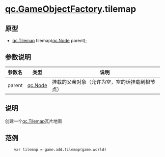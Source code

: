# [qc.GameObjectFactory](GameObjectFactory.md).tilemap

## 原型
* [qc.Tilemap](CTilemap.md) tilemap([qc.Node](CNode.md) parent);

## 参数说明
| 参数名 | 类型 | 说明 |
| ------------- | ------------- | -------------|
| parent | [qc.Node](CNode.md) | 挂载的父亲对象（允许为空，空的话挂载到根节点）|

## 说明
创建一个[qc.Tilemap](CTilemap.md)瓦片地图

## 范例
````
    var tilemap = game.add.tilemap(game.world)
````
